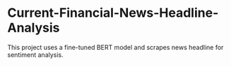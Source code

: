 # Current-Financial-News-Headline-Analysis
This project uses a fine-tuned BERT model and scrapes news headline for sentiment analysis.
